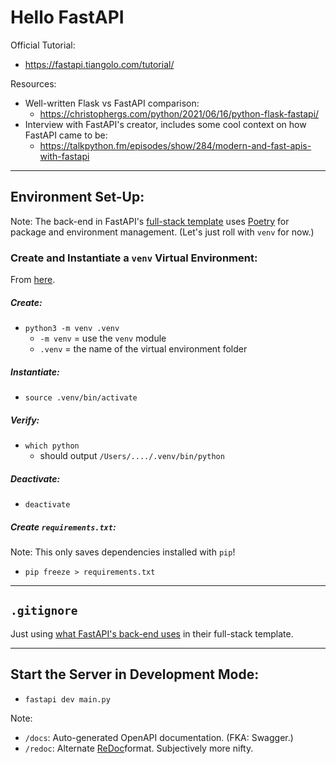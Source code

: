 # Hello FastAPI

Official Tutorial:
* https://fastapi.tiangolo.com/tutorial/

Resources:
* Well-written Flask vs FastAPI comparison:
  * https://christophergs.com/python/2021/06/16/python-flask-fastapi/
* Interview with FastAPI's creator, includes some cool context on how FastAPI came to be:
  * https://talkpython.fm/episodes/show/284/modern-and-fast-apis-with-fastapi

---

## Environment Set-Up:

Note: The back-end in FastAPI's [full-stack template](https://fastapi.tiangolo.com/project-generation/) uses [Poetry](https://python-poetry.org) for package and environment management. (Let's just roll with `venv` for now.)

### Create and Instantiate a `venv` Virtual Environment:

From [here](https://packaging.python.org/en/latest/guides/installing-using-pip-and-virtual-environments/).

##### Create:

* `python3 -m venv .venv`
  * `-m venv` = use the `venv` module
  * `.venv` = the name of the virtual environment folder

##### Instantiate:

* `source .venv/bin/activate`

##### Verify:

* `which python`
  * should output `/Users/..../.venv/bin/python`

##### Deactivate:

* `deactivate`

##### Create `requirements.txt`:

Note: This only saves dependencies installed with `pip`!

* `pip freeze > requirements.txt`

---

## `.gitignore`

Just using [what FastAPI's back-end uses](https://github.com/tiangolo/full-stack-fastapi-template/blob/master/backend/.gitignore) in their full-stack template.

---

## Start the Server in Development Mode:

* `fastapi dev main.py`

Note:
* `/docs`: Auto-generated OpenAPI documentation. (FKA: Swagger.)
* `/redoc`: Alternate [ReDoc](https://github.com/Redocly/redoc)format. Subjectively more nifty.
